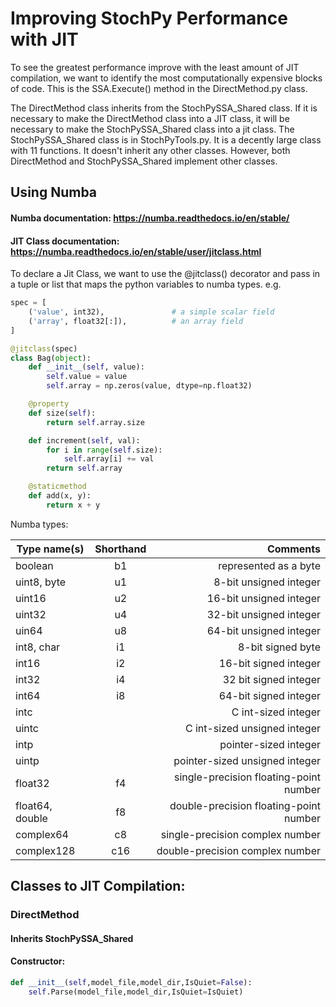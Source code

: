 # Improving StochPy Performance with JIT

To see the greatest performance improve with the least amount of JIT compilation, we want to identify the most 
computationally expensive blocks of code. This is the SSA.Execute() method in the DirectMethod.py class.

The DirectMethod class inherits from the StochPySSA_Shared class. If it is necessary to make
the DirectMethod class into a JIT class, it will be necessary to make the StochPySSA_Shared class into a jit class.
The StochPySSA_Shared class is in StochPyTools.py. It is a decently large class with 11 functions.
It doesn't inherit any other classes. However, both DirectMethod and StochPySSA_Shared implement other classes.

## Using Numba

#### Numba documentation: https://numba.readthedocs.io/en/stable/
#### JIT Class documentation: https://numba.readthedocs.io/en/stable/user/jitclass.html

To declare a Jit Class, we want to use the @jitclass() decorator and pass in a tuple or list that maps the python
variables to numba types. e.g.

```py
spec = [
    ('value', int32),               # a simple scalar field
    ('array', float32[:]),          # an array field
]

@jitclass(spec)
class Bag(object):
    def __init__(self, value):
        self.value = value
        self.array = np.zeros(value, dtype=np.float32)

    @property
    def size(self):
        return self.array.size

    def increment(self, val):
        for i in range(self.size):
            self.array[i] += val
        return self.array

    @staticmethod
    def add(x, y):
        return x + y
```
Numba types:

| Type name(s)    | Shorthand |                               Comments |
|-----------------|:---------:|---------------------------------------:|
| boolean         |    b1     |                  represented as a byte |
| uint8, byte     |    u1     |                 8-bit unsigned integer |
| uint16          |    u2     |                16-bit unsigned integer |
| uint32          |    u4     |                32-bit unsigned integer |
| uin64           |    u8     |                64-bit unsigned integer |
| int8, char      |    i1     |                      8-bit signed byte |
| int16           |    i2     |                  16-bit signed integer |
| int32           |    i4     |                  32 bit signed integer |
| int64           |    i8     |                  64-bit signed integer |
| intc            |           |                    C int-sized integer |
| uintc           |           |           C int-sized unsigned integer |
| intp            |           |                  pointer-sized integer |
| uintp           |           |         pointer-sized unsigned integer |
| float32         |    f4     | single-precision floating-point number |
| float64, double |    f8     | double-precision floating-point number |
| complex64       |    c8     |        single-precision complex number |
| complex128      |    c16    |        double-precision complex number |

## Classes to JIT Compilation:

### DirectMethod

#### Inherits StochPySSA_Shared

#### Constructor:
```py
def __init__(self,model_file,model_dir,IsQuiet=False):    
    self.Parse(model_file,model_dir,IsQuiet=IsQuiet)
```